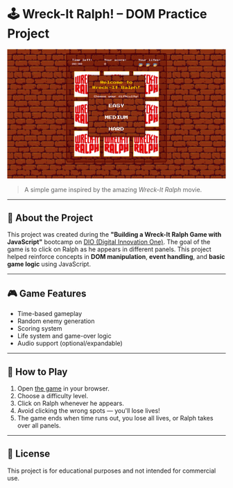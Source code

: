 # 🕹️ Wreck-It Ralph! – DOM Practice Project

![Game Screenshot](./game.png)

> A simple game inspired by the amazing *Wreck-It Ralph* movie.

---

## 📌 About the Project

This project was created during the **"Building a Wreck-It Ralph Game with JavaScript"** bootcamp on [DIO (Digital Innovation One)](https://www.dio.me/). The goal of the game is to click on Ralph as he appears in different panels. This project helped reinforce concepts in **DOM manipulation**, **event handling**, and **basic game logic** using JavaScript.

---

## 🎮 Game Features

- Time-based gameplay
- Random enemy generation
- Scoring system
- Life system and game-over logic
- Audio support (optional/expandable)

---

## 🚀 How to Play

1. Open [the game](link) in your browser.
2. Choose a difficulty level.
3. Click on Ralph whenever he appears.
4. Avoid clicking the wrong spots — you'll lose lives!
5. The game ends when time runs out, you lose all lives, or Ralph takes over all panels.

---

## 📝 License

This project is for educational purposes and not intended for commercial use.
